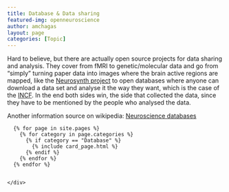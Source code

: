 ```yaml
---
title: Database & Data sharing
featured-img: openneuroscience
author: amchagas
layout: page
categories: [Topic]
---
```



Hard to believe, but there are actually open source projects for data sharing and analysis. They cover from fMRI to genetic/molecular data and go from &#8220;simply&#8221; turning paper data into images where the brain active regions are mapped, like the [Neurosynth project](http://neurosynth.org) to open databases where anyone can download a data set and analyse it the way they want, which is the case of the [INCF](http://www.incf.org/). In the end both sides win, the side that collected the data, since they have to be mentioned by the people who analysed the data.


Another information source on wikipedia: [Neuroscience databases](http://en.wikipedia.org/wiki/List_of_neuroscience_databases)



<section class="blog">
  <div class="container">
    <div class="post-list" itemscope="" itemtype="http://schema.org/Blog">

      {% for page in site.pages %}
        {% for category in page.categories %}
          {% if category == "Database" %}
            {% include card_page.html %}
          {% endif %}
        {% endfor %}
      {% endfor %}


    </div>
  </div>
</section>
